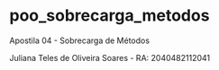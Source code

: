 # poo_sobrecarga_metodos
Apostila 04 - Sobrecarga de Métodos

Juliana Teles de Oliveira Soares - RA: 2040482112041
